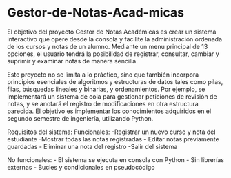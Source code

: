 # Gestor-de-Notas-Acad-micas
El objetivo del proyecto Gestor de Notas Académicas es crear un sistema interactivo que opere desde la consola y facilite la administración ordenada de los cursos y notas de un alumno. Mediante un menu principal de 13 opciones, el usuario tendrá la posibilidad de registrar, consultar, cambiar y suprimir y examinar notas de manera sencilla.

Este proyecto no se limita a lo práctico, sino que también incorpora principios esenciales de algoritmos y estructuras de datos tales como pilas, filas, búsquedas lineales y binarias, y ordenamientos. Por ejemplo, se implementará un sistema de cola para gestionar peticiones de revisión de notas, y se anotará el registro de modificaciones en otra estructura parecida. El objetivo es implementar  los conocimientos adquiridos en el segundo semestre de ingeniería, utilizando Python. 

Requisitos del sistema: 
Funcionales:
    -Registrar un nuevo curso y nota del estudiante
    -Mostrar todas las notas registradas
    - Editar notas previamente guardadas
    - Eliminar una nota del registro
    -Salir del sistema

No funcionales: 
    - El sistema se ejecuta en consola con Python
    - Sin librerías externas
    - Bucles y condicionales en pseudocódigo

    

